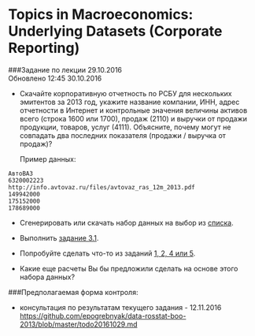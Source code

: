 Topics in Macroeconomics: Underlying Datasets (Corporate Reporting)
===================================================================
###Задание по лекции 29.10.2016  
Обновлено 12:45 30.10.2016

- Скачайте корпоративную отчетность по РСБУ для нескольких эмитентов за 2013 год, 
   укажите название компании, ИНН, адрес отчетности в Интернет и контрольные значения величины
   активов всего (строка 1600 или 1700), продаж (2110) и выручки от продажи продукции, 
   товаров, услуг (4111). Объясните, почему могут не совпадать два последних показателя 
   (продажи / выручка от продаж)?
   
   Пример данных:
```
АвтоВАЗ
6320002223
http://info.avtovaz.ru/files/avtovaz_ras_12m_2013.pdf
149942000
175152000
178689000     
```

- Сгенерировать или скачать набор данных на выбор из [списка](https://github.com/epogrebnyak/data-rosstat-boo-2013/#Наборы-данных).

- Выполнить [задание 3.1](https://github.com/epogrebnyak/data-rosstat-boo-2013#31).

- Попробуйте сделать что-то из заданий [1, 2, 4 или 5](https://github.com/epogrebnyak/data-rosstat-boo-2013#Возможные-расчеты).

- Какие еще расчеты Вы бы предложили сделать на основе этого набора данных?

###Предполагаемая форма контроля:
- консультация по результатам текущего задания - 12.11.2016
  https://github.com/epogrebnyak/data-rosstat-boo-2013/blob/master/todo20161029.md
